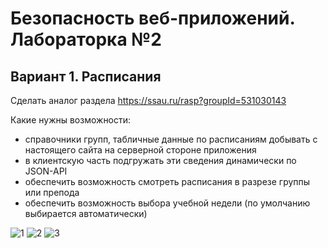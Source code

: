 # Безопасность веб-приложений. Лабораторка №2

## Вариант 1. Расписания

Сделать аналог раздела https://ssau.ru/rasp?groupId=531030143

Какие нужны возможности:
- справочники групп, табличные данные по расписаниям добывать с настоящего сайта на серверной стороне приложения
- в клиентскую часть подгружать эти сведения динамически по JSON-API
- обеспечить возможность смотреть расписания в разрезе группы или препода
- обеспечить возможность выбора учебной недели (по умолчанию выбирается автоматически)


![1](https://github.com/user-attachments/assets/c2d73d1b-8df0-4cf8-8731-3c3ed9c43942)
![2](https://github.com/user-attachments/assets/6b5a77ea-cfe6-4649-a193-1eb62caceafa)
![3](https://github.com/user-attachments/assets/f4f6f089-42c2-4dc8-b0d2-703e7165f220)


